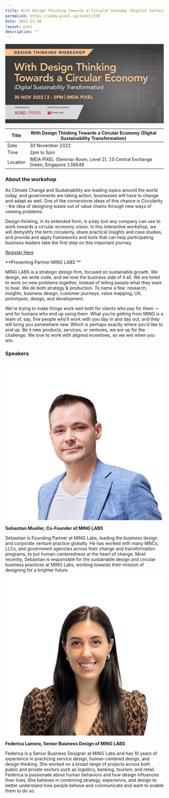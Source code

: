 ```yaml
---
title: With Design Thinking Towards a Circular Economy (Digital Sustainability Transformation)
permalink: https://imda-pixel.sg/event/370
date: 2022-11-30
layout: post
description: ""
---
```

![Alt text for image on Isomer site](/images/design-thinking/dt30nov.jpg)

| Title | With Design Thinking Towards a Circular Economy (Digital Sustainability Transformation) | | 
| -------- | -------- | --------| 
| Date  | 30 November 2022  | 
| Time  | 2pm to 5pm  |
| Location  | IMDA PIXEL (Seminar Room, Level 2), 10 Central Exchange Green, Singapore 138649 |

### About the workshop 

As Climate Change and Sustainability are leading topics around the world today, and governments are taking action, businesses will have to change and adapt as well. One of the cornerstone ideas of this chance is Circularity - the idea of designing waste out of value chains through new ways of viewing problems.

Design thinking, in its extended form, is a key tool any company can use to work towards a circular economy vision. In this interactive workshop, we will demystify the term circularity, share practical insights and case studies, and provide and apply frameworks and tools that can help participating business leaders take the first step on this important journey.

[Register Here](https://imda-pixel.sg/event/370)

**Presenting Partner:MING LABS **

MING LABS is a strategic design firm, focused on sustainable growth. We design, we write code, and we love the business side of it all. We are hired to work on new problems together, instead of telling people what they want to hear. We do both strategy & production. To name a few: research, insights, business design, customer journeys, value mapping; UX, prototypes, design, and development.

We're trying to make things work well both for clients who pay for them — and for humans who end up using them. What you’re getting from MING is a team of, say, five people who’ll work with you day in and day out, and they will bring you somewhere new. Which is perhaps exactly where you’d like to end up. Be it new products, services, or ventures, we are up for the challenge. We love to work with aligned incentives, so we win when you win.

### Speakers 

![Alt text for image on Isomer site](/images/design-thinking/sdtnov.png) 

**Sebastian Mueller, Co-Founder of MING LABS**

Sebastian is Founding Partner at MING Labs, leading the business design and corporate venture practice globally. He has worked with many MNCs, LLCs, and government agencies across their change and transformation programs, to put human-centeredness at the heart of change. Most recently, Sebastian is responsible for the sustainable design and circular business practices at MING Labs, working towards their mission of designing for a brighter future.

![Alt text for image on Isomer site](/images/design-thinking/fdtnov.png) 

**Federica Lamera, Senior Business Design of MING LABS**

Federica is a Senior Business Designer at MING Labs and has 10 years of experience in practicing service design, human-centered design, and design thinking. She worked on a broad range of projects across both public and private sectors such as logistics, banking, tourism, and retail. Federica is passionate about human behaviors and how design influences their lives. She believes in combining strategy, experience, and design to better understand how people behave and communicate and want to enable them to do so.
